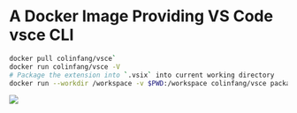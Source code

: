 # A Docker Image Providing VS Code vsce CLI


```bash
docker pull colinfang/vsce`
docker run colinfang/vsce -V
# Package the extension into `.vsix` into current working directory
docker run --workdir /workspace -v $PWD:/workspace colinfang/vsce package
```

[![](https://img.shields.io/docker/image-size/colinfang/vsce/latest)](https://hub.docker.com/r/colinfang/vsce)
